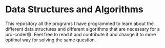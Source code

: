 # Data Structures and Algorithms
This repository all the programs I have programmed to learn about the different data structures and different algorithms that are necessary for a pro-coder😅. Feel free to read it and contribute it and change it to more optimal way for solving the same question.
